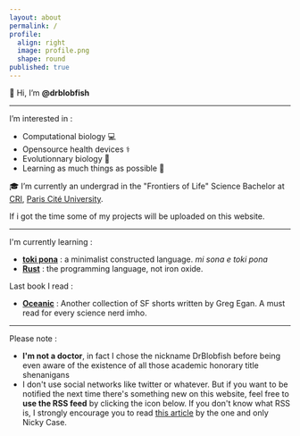 ```yaml
---
layout: about
permalink: /
profile:
  align: right
  image: profile.png
  shape: round
published: true
---
```


👋 Hi, I’m **@drblobfish**

---------------------------

I’m interested in :
- Computational biology 💻
- Opensource health devices ⚕️
- Evolutionnary biology 🧬
- Learning as much things as possible 📖


🎓 I’m currently an undergrad in the "Frontiers of Life" Science Bachelor at [CRI](https://cri-paris.org/en), [Paris Cité University](https://u-paris.fr/en/).


If i got the time some of my projects will be uploaded on this website.

------------------

I'm currently learning :
- **[toki pona](https://devurandom.xyz/tokipona/)** : a minimalist constructed language. *mi sona e toki pona*
- **[Rust](https://www.rust-lang.org/learn)** : the programming language, not iron oxide.

Last book I read :
- **[Oceanic](https://openlibrary.org/works/OL17941738W/Oc%C3%A9anique)** : Another collection of SF shorts written by Greg Egan. A must read for every science nerd imho.

----------
Please note :

- **I'm not a doctor**, in fact I chose the nickname DrBlobfish before being even aware of the existence of all those academic honorary title shenanigans
- I don't use social networks like twitter or whatever. But if you want to be notified the next time there's something new on this website, feel free to **use the RSS feed** by clicking the icon below. If you don't know what RSS is, I strongly encourage you to read [this article](https://blog.ncase.me/posts/back-to-the-future-with-rss/) by the one and only Nicky Case.
